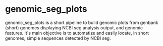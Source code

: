 # genomic_seg_plots
genomic_seg_plots is a short pipeline to build genomic plots from genbank (short) genomes displaying NCBI seg analysis output, and genomic features. It's main objective is to automatize and easily locate, in short genomes, simple sequences detected by NCBI seg.
